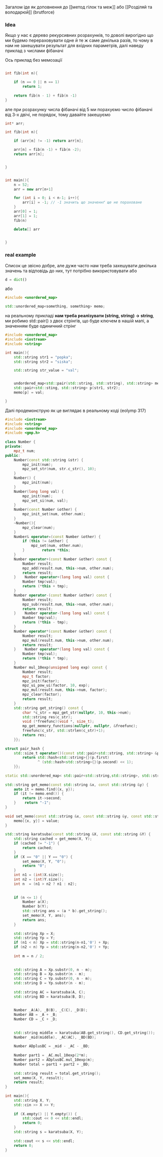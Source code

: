 Загалом іде як доповнення до [[метод гілок та меж]] або [[Розділяй та володарюй]] (brutforce)

### Idea
Якщо у нас є дерево рекурсивних розрахунків, то доволі вирогідно що ми будемо перераховувати одне й те ж саме декілька разів, то чому в нам не закешувати результат для вхідних параметрів, далі наведу приклад з числами фібаначі

Ось приклад без мемозації
```c++

int fib(int n){

	if (n == 0 || n == 1)
		return 1;
	
	return fib(n - 1) + fib(n -1)
}

```
але при розрахунку числа фібаначі від 5 ми порахуємо число фібаначі від 3-х двічі, не порядок, тому давайте закешуємо


```c++
int* arr;

int fib(int n){

	if (arr[n] != -1) return arr[n];

	arr[n] = fib(n -1) + fib(n -2);
	return arr[n];


}


int main(){
	n = 52;
	arr = new arr[n+1]

	for (int i = 0; i < n-1; i++){
		arr[i] = -1; // -1 значить що значеннґ ще не пораховане
	}
	arr[0] = 1;
	arr[1] = 1;
	fib(n)

	delete[] arr
	

}
```

### real example
Список це звісно добре, але дуже часто нам треба захешувати декілька значень та відповідь до них, тут потрібно використовувати або
```python
d = dict()
```
або 
```c++
#include <unordered_map>

std::unordered_map<something, something> memo;
```

на реальному прикладі __нам треба реалізувати (string, string) -> string__, ми робимо std::pair() з двох стрінгів, що буде ключем в нашій мапі, а значенням буде одиничний стрінг

```c++
#include <unordered_map>
#include <iostream>
#include <string>

int main(){
	std::string str1 = "popka";
	std::string str2 = "siska";

	std::string str_value = "val";


	undordered_map<std::pair(std::string, std::string), std::string> memo;
	std::pair<std::sting, std::string> p(str1, str2);
	memo[p] = val;

}

```
Далі продемонструю як це виглядає в реальному коді (eolymp 317)

```c++
#include <iostream>  
#include <string>  
#include <unordered_map>  
#include <gmp.h>  
  
class Number {  
private:  
    mpz_t num;  
public:  
    Number(const std::string &str) {  
        mpz_init(num);  
        mpz_set_str(num, str.c_str(), 10);  
    }  
    Number() {  
        mpz_init(num);  
    }  
    Number(long long val) {  
        mpz_init(num);  
        mpz_set_si(num, val);  
    }  
    Number(const Number &other) {  
        mpz_init_set(num, other.num);  
    }  
    ~Number(){  
        mpz_clear(num);  
    }  
    Number& operator=(const Number &other) {  
        if (this != &other) {  
            mpz_set(num, other.num);  
        }        return *this;  
    }  
    Number operator+(const Number &other) const {  
        Number result;  
        mpz_add(result.num, this->num, other.num);  
        return result;  
    }    Number operator+(long long val) const {  
        Number tmp(val);  
        return (*this + tmp);  
    }  
    Number operator-(const Number &other) const {  
        Number result;  
        mpz_sub(result.num, this->num, other.num);  
        return result;  
    }    Number operator-(long long val) const {  
        Number tmp(val);  
        return (*this - tmp);  
    }  
    Number operator*(const Number &other) const {  
        Number result;  
        mpz_mul(result.num, this->num, other.num);  
        return result;  
    }    Number operator*(long long val) const {  
        Number tmp(val);  
        return (*this * tmp);  
    }  
    Number mul_10exp(unsigned long exp) const {  
        Number result;  
        mpz_t factor;  
        mpz_init(factor);  
        mpz_ui_pow_ui(factor, 10, exp);  
        mpz_mul(result.num, this->num, factor);  
        mpz_clear(factor);  
        return result;  
    }  
    std::string get_string() const {  
        char *c_str = mpz_get_str(nullptr, 10, this->num);  
        std::string res(c_str);  
        void (*freefunc)(void *, size_t);  
        mp_get_memory_functions(nullptr, nullptr, &freefunc);  
        freefunc(c_str, std::strlen(c_str)+1);  
        return res;  
    }};  
  
struct pair_hash {  
    std::size_t operator()(const std::pair<std::string, std::string> &p) const {  
        return std::hash<std::string>{}(p.first)  
               ^ (std::hash<std::string>{}(p.second) << 1);  
    }};  
  
static std::unordered_map< std::pair<std::string,std::string>, std::string, pair_hash > memo;  
  
std::string get_memo(const std::string &x, const std::string &y) {  
    auto it = memo.find({x, y});  
    if (it != memo.end()) {  
        return it->second;  
    }    return "-1";  
}  
  
void set_memo(const std::string &x, const std::string &y, const std::string &value) {  
    memo[{x, y}] = value;  
}  
  
std::string karatsuba(const std::string &X, const std::string &Y) {  
    std::string cached = get_memo(X, Y);  
    if (cached != "-1") {  
        return cached;  
    }  
    if (X == "0" || Y == "0") {  
        set_memo(X, Y, "0");  
        return "0";  
    }  
    int n1 = (int)X.size();  
    int n2 = (int)Y.size();  
    int n  = (n1 > n2 ? n1 : n2);  
  
  
    if (n <= 1) {  
        Number a(X);  
        Number b(Y);  
        std::string ans = (a * b).get_string();  
        set_memo(X, Y, ans);  
        return ans;  
    }  
  
    std::string Xp = X;  
    std::string Yp = Y;  
    if (n1 < n) Xp = std::string(n-n1,'0') + Xp;  
    if (n2 < n) Yp = std::string(n-n2,'0') + Yp;  
  
    int m = n / 2;  
  
  
    std::string A = Xp.substr(0, n - m);  
    std::string B = Xp.substr(n - m);  
    std::string C = Yp.substr(0, n - m);  
    std::string D = Yp.substr(n - m);  
  
    std::string AC = karatsuba(A, C);  
    std::string BD = karatsuba(B, D);  
  
  
    Number _A(A), _B(B), _C(C), _D(D);  
    Number AB = _A + _B;  
    Number CD = _C + _D;  
  
  
    std::string middle = karatsuba(AB.get_string(), CD.get_string());  
    Number _mid(middle), _AC(AC), _BD(BD);  
  
    Number ADplusBC = _mid - _AC - _BD;  
  
    Number part1 = _AC.mul_10exp(2*m);  
    Number part2 = ADplusBC.mul_10exp(m);  
    Number total = part1 + part2 + _BD;  
  
    std::string result = total.get_string();  
    set_memo(X, Y, result);  
    return result;  
}  
  
int main(){  
    std::string X, Y;  
    std::cin >> X >> Y;  
  
    if (X.empty() || Y.empty()) {  
        std::cout << 0 << std::endl;  
        return 0;  
    }  
    std::string s = karatsuba(X, Y);  
  
    std::cout << s << std::endl;  
    return 0;  
}
```